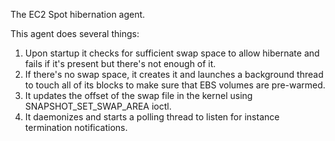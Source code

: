 The EC2 Spot hibernation agent.

This agent does several things:

1. Upon startup it checks for sufficient swap space to allow hibernate and fails
    if it's present but there's not enough of it.
2. If there's no swap space, it creates it and launches a background thread to
    touch all of its blocks to make sure that EBS volumes are pre-warmed.
3. It updates the offset of the swap file in the kernel using SNAPSHOT_SET_SWAP_AREA ioctl.
4. It daemonizes and starts a polling thread to listen for instance termination notifications.
